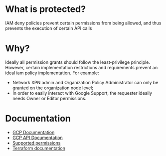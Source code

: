 # What is protected?

IAM deny policies prevent certain permissions from being allowed,
and thus prevents the execution of certain API calls

# Why?

Ideally all permission grants should follow the least-privilege principle.
However, certain implementation restrictions and requirements prevent an
ideal iam policy implementation.
For example:

- Network XPN admin and Organization Policy Administrator can only be granted
  on the organization node level;
- In order to easily interact with Google Support, the requester ideally needs
  Owner or Editor permissions.

# Documentation

- [GCP Documentation](https://cloud.google.com/iam/docs/deny-overview)
- [GCP API Documentation](https://cloud.google.com/iam/docs/reference/rest/v2beta/policies)
- [Supported permissions](https://cloud.google.com/iam/docs/deny-permissions-support)
- [Terraform
  documentation](https://registry.terraform.io/providers/hashicorp/google-beta/latest/docs/resources/iam_deny_policy)
